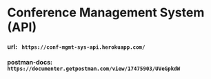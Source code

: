# Conference Management System (API)

#### url: `` https://conf-mgmt-sys-api.herokuapp.com/``  
#### postman-docs: ``https://documenter.getpostman.com/view/17475903/UVeGpkdW``